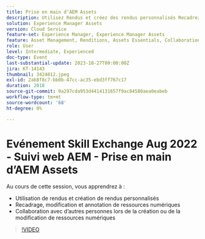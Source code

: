 ```yaml
---
title: Prise en main d’AEM Assets
description: Utilisez Rendus et créez des rendus personnalisés Recadrez, modifiez et annotez des ressources numériques, collaborez avec d’autres personnes lors de la création ou de la modification de ressources numériques.
solution: Experience Manager Assets
version: Cloud Service
feature-set: Experience Manager, Experience Manager Assets
feature: Asset Management, Renditions, Assets Essentials, Collaboration
role: User
level: Intermediate, Experienced
doc-type: Event
last-substantial-update: 2023-10-27T00:00:00Z
jira: KT-14143
thumbnail: 3424012.jpeg
exl-id: 2ab8f8c7-bb0b-47cc-ac35-ebd3ff767c17
duration: 2018
source-git-commit: 9a297cda953d4414131657f9ac84580aea0eabeb
workflow-type: tm+mt
source-wordcount: '68'
ht-degree: 0%

---
```


# Evénement Skill Exchange Aug 2022 - Suivi web AEM - Prise en main d’AEM Assets

Au cours de cette session, vous apprendrez à :

* Utilisation de rendus et création de rendus personnalisés
* Recadrage, modification et annotation de ressources numériques
* Collaboration avec d’autres personnes lors de la création ou de la modification de ressources numériques

>[!VIDEO](https://video.tv.adobe.com/v/3424012/?learn=on)
